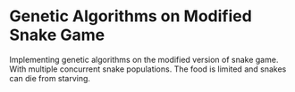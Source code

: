 # Genetic Algorithms on Modified Snake Game
Implementing genetic algorithms on the modified version of snake game.
With multiple concurrent snake populations. The food is limited and snakes can die from starving.
